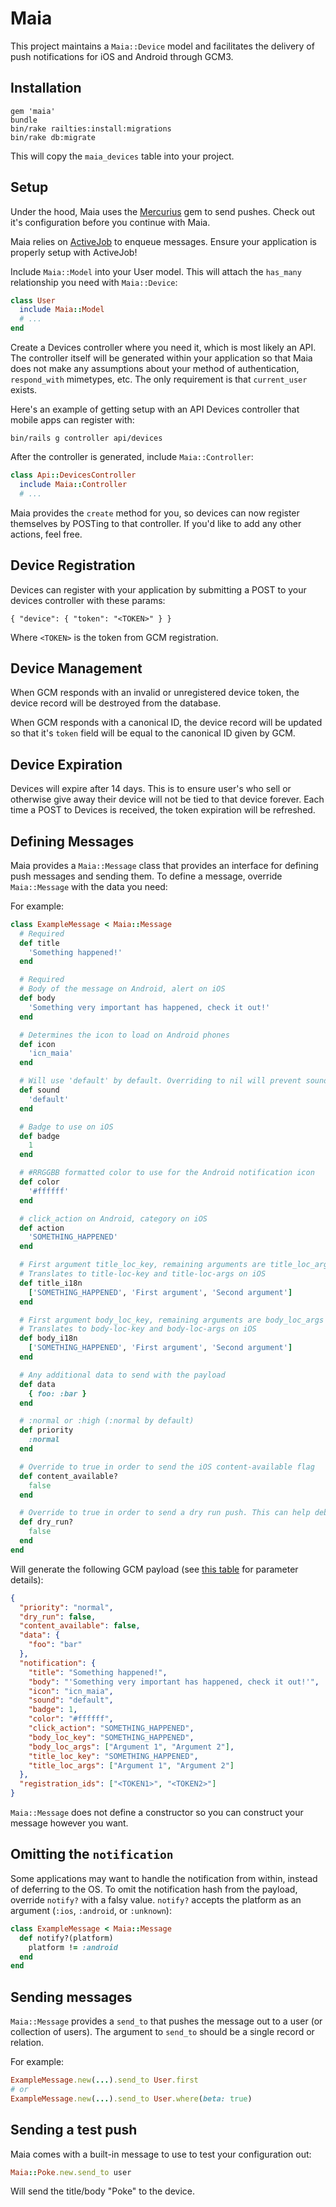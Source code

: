 # Maia

This project maintains a `Maia::Device` model and facilitates the delivery of push notifications for iOS and Android through GCM3.

## Installation

```
gem 'maia'
bundle
bin/rake railties:install:migrations
bin/rake db:migrate
```

This will copy the `maia_devices` table into your project.

## Setup

Under the hood, Maia uses the [Mercurius](https://github.com/jrbeck/mercurius) gem to send pushes. Check out it's configuration
before you continue with Maia.

Maia relies on [ActiveJob](https://github.com/rails/rails/tree/master/activejob) to enqueue messages. Ensure your application is properly setup with ActiveJob!

Include `Maia::Model` into your User model. This will attach the `has_many` relationship you need with `Maia::Device`:

```ruby
class User
  include Maia::Model
  # ...
end
```

Create a Devices controller where you need it, which is most likely an API. The controller itself will be generated within your application so that
Maia does not make any assumptions about your method of authentication, `respond_with` mimetypes, etc. The only requirement is that `current_user`
exists.

Here's an example of getting setup with an API Devices controller that mobile apps can register with:

`bin/rails g controller api/devices`

After the controller is generated, include `Maia::Controller`:

```ruby
class Api::DevicesController
  include Maia::Controller
  # ...
```

Maia provides the `create` method for you, so devices can now register themselves by POSTing to that controller. If you'd like to add any other actions, feel free.

## Device Registration

Devices can register with your application by submitting a POST to your devices controller with these params:

```
{ "device": { "token": "<TOKEN>" } }
```

Where `<TOKEN>` is the token from GCM registration.

## Device Management

When GCM responds with an invalid or unregistered device token, the device record will be destroyed from the database.

When GCM responds with a canonical ID, the device record will be updated so that it's `token` field will be equal to the canonical ID given by GCM.

## Device Expiration

Devices will expire after 14 days. This is to ensure user's who sell or otherwise give away their device will not be tied to that device forever. Each
time a POST to Devices is received, the token expiration will be refreshed.

## Defining Messages

Maia provides a `Maia::Message` class that provides an interface for defining push messages and sending them. To define a message, override `Maia::Message` with
the data you need:

For example:

```ruby
class ExampleMessage < Maia::Message
  # Required
  def title
    'Something happened!'
  end

  # Required
  # Body of the message on Android, alert on iOS
  def body
    'Something very important has happened, check it out!'
  end

  # Determines the icon to load on Android phones
  def icon
    'icn_maia'
  end

  # Will use 'default' by default. Overriding to nil will prevent sound
  def sound
    'default'
  end

  # Badge to use on iOS
  def badge
    1
  end

  # #RRGGBB formatted color to use for the Android notification icon
  def color
    '#ffffff'
  end

  # click_action on Android, category on iOS
  def action
    'SOMETHING_HAPPENED'
  end

  # First argument title_loc_key, remaining arguments are title_loc_args
  # Translates to title-loc-key and title-loc-args on iOS
  def title_i18n
    ['SOMETHING_HAPPENED', 'First argument', 'Second argument']
  end

  # First argument body_loc_key, remaining arguments are body_loc_args
  # Translates to body-loc-key and body-loc-args on iOS
  def body_i18n
    ['SOMETHING_HAPPENED', 'First argument', 'Second argument']
  end

  # Any additional data to send with the payload
  def data
    { foo: :bar }
  end

  # :normal or :high (:normal by default)
  def priority
    :normal
  end

  # Override to true in order to send the iOS content-available flag
  def content_available?
    false
  end

  # Override to true in order to send a dry run push. This can help debug any device errors without actually sending a push message
  def dry_run?
    false
  end
end
```

Will generate the following GCM payload (see [this table](https://developers.google.com/cloud-messaging/http-server-ref#table1) for parameter details):

```json
{
  "priority": "normal",
  "dry_run": false,
  "content_available": false,
  "data": {
    "foo": "bar"
  },
  "notification": {
    "title": "Something happened!",
    "body": "'Something very important has happened, check it out!'",
    "icon": "icn_maia",
    "sound": "default",
    "badge": 1,
    "color": "#ffffff",
    "click_action": "SOMETHING_HAPPENED",
    "body_loc_key": "SOMETHING_HAPPENED",
    "body_loc_args": ["Argument 1", "Argument 2"],
    "title_loc_key": "SOMETHING_HAPPENED",
    "title_loc_args": ["Argument 1", "Argument 2"]
  },
  "registration_ids": ["<TOKEN1>", "<TOKEN2>"]
}
```

`Maia::Message` does not define a constructor so you can construct your message however you want.

## Omitting the `notification`

Some applications may want to handle the notification from within, instead of deferring to the OS. To omit the notification hash from the payload,
override `notify?` with a falsy value. `notify?` accepts the platform as an argument (`:ios`, `:android`, or `:unknown`):

```ruby
class ExampleMessage < Maia::Message
  def notify?(platform)
    platform != :android
  end
end
```

## Sending messages

`Maia::Message` provides a `send_to` that pushes the message out to a user (or collection of users). The argument to `send_to` should be a
single record or relation.

For example:

```ruby
ExampleMessage.new(...).send_to User.first
# or
ExampleMessage.new(...).send_to User.where(beta: true)
```

## Sending a test push

Maia comes with a built-in message to use to test your configuration out:

```ruby
Maia::Poke.new.send_to user
```

Will send the title/body "Poke" to the device.
